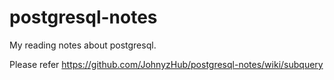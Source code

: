# postgresql-notes
My reading notes about postgresql.

Please refer https://github.com/JohnyzHub/postgresql-notes/wiki/subquery
